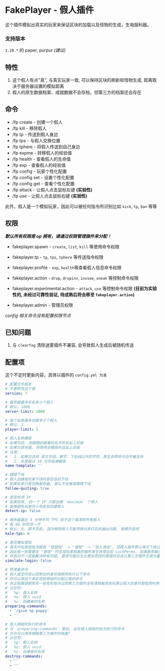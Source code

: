 # FakePlayer - 假人插件

这个插件模拟出真实的玩家来保证区块的加载以及怪物的生成，生电服利器。

### 支持版本

`1.20.*` 的 paper, purpur _(建议)_

## 特性

1. 这个假人有点"真", 与真实玩家一致, 可以保持区块的刷新和怪物生成, 距离取决于服务器设置的模拟距离
2. 假人的原生数据档案、成就数据不会存档，但第三方的档案还会存在

## 命令

+ /fp create - 创建一个假人
+ /fp kill - 移除假人
+ /fp tp - 传送到假人身边
+ /fp tps - 与假人交换位置
+ /fp tphere - 将假人传送到自己身边
+ /fp expme - 转移假人的经验值
+ /fp health - 查看假人的生命值
+ /fp exp - 查看假人的经验值
+ /fp config - 玩家个性化配置
+ /fp config set - 设置个性化配置
+ /fp config get - 查看个性化配置
+ /fp attack - 让假人点击鼠标左键 **(实验性)**
+ /fp use - 让假人点击鼠标右键 **(实验性)**

此外，假人是一个模拟玩家，因此可以被任何指令所识别比如 `kick`, `tp`, `ban` 等等

## 权限

**_默认所有权限是 op 拥有，请通过权限管理插件来分配！_**

+ fakeplayer.spawn - `create`, `list`, `kill` 等使用命令权限
+ fakeplayer.tp - `tp`, `tps`, `tphere` 等传送指令权限
+ fakeplayer.profile - `exp`, `health`等查看假人信息命令权限 
+ fakeplayer.action - `drop`, `dropinv`, `invsee`, `sneak` 等控制命令权限


+ fakeplayer.experimental.action - `attack`, `use` 等控制命令权限 **(目前为实验性的, 未经过可靠性验证, 待成熟后将会移至 `fakeplayer.action`)**


+ fakeplayer.admin - 管理员权限

 
 
 _config 相关命令没有配置权限节点_

## 已知问题

1. 与 `clearfog` 清除迷雾插件不兼容, 会导致假人生成后被随机传送


## 配置项

这个不定时更新内容，具体以插件的 `config.yml 为准`

```yml
# 配置文件版本
# 不要修改这个值
version: 7

# 服务器最多存在多少个假人
# 默认: 1000
server-limit: 1000

# 每个玩家最多创建多少个假人
# 默认: 1
player-limit: 1

# 假人名称模版
# 如果为空, 则跟随创建者的名字并且加上后缀
# 如果为其他值, 则使用该模版并且加上后缀
# 注意:
#   1. 如果包含除 英文字母、数字、下划线以外的字符，原生自带命令将不被支持
#   2. 长度超过 16 位将会被截取
name-template: ''

# 跟随下线
# 假人创建者玩家下线时是否自动下线
# 如果玩家只是切换服务器, 那么不会触发跟随下线
follow-quiting: true

# 是否检测 IP
# 如果启用, 则一个 IP 只能创建 `maximum` 个假人
# 能够避免玩家开小号疯狂创建假人
detect-ip: false

# 服务器最近 5 分钟平均 TPS 低于这个值清除所有假人
# 每 60 秒检测一次
# 默认: 0, 即不开启, 因为移除假人可能导致玩家红石机器出问题, 按需开启吧
kale-tps: 0

# 是否模拟登陆
# 真实的玩家登陆流程是 "预登陆" -> "登陆" -> "加入游戏", 而假人插件默认情况下跳过了这三个步骤直接生成实体, 如果设置为 true 将会模拟这三个步骤
# 因此有一些需要在 "登陆" 时生成玩家档案的插件发生异常比如 LuckPerms, 如果服务器没有出现严重的错误不需要理会这些异常, 只是这些插件无法对假人进行操作而已
# 开启也不一定能解决所有问题, 甚至可能衍生出更加奇怪的报错并且会让第三方插件生成大量的假人数据, 或者由于和一些 "新加入玩家限制行动之类的插件" 起冲突而导致假人飞走
simulate-login: false

# 预准备命令
# 假人诞生时会以控制台的身份按顺序执行以下命令
# 你可以用这个来实现权限组的分配之类的命令
# 非正版服请避免写一些危险指令以防第三方插件没有清档被其他玩家以假人的身份登陆而利用
# 占位符:
#   %p: 假人名称
#   %u: 假人 uuid
#   %c: 创建者的名称
preparing-commands:
  - '/give %p poppy'
  - ''

# 假人销毁时执行的命令
# 与 `preparing-commands` 类似, 会在假人销毁时依次执行的命令
# 也许可以用来销毁第三方插件的档案?
# 占位符:
#   %p: 假人名称
#   %u: 假人 uuid
#   %c: 创建者的名称
destroy-commands:
  - ''
  - ''


```
